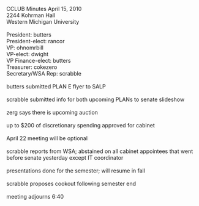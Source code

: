 CCLUB Minutes April 15, 2010<br />
2244 Kohrman Hall<br />
Western Michigan University<br />
<br />
President: butters<br />
President-elect: rancor<br />
VP: ohnomrbill<br />
VP-elect: dwight<br />
VP Finance-elect: butters<br />
Treasurer: cokezero<br />
Secretary/WSA Rep: scrabble<br />
<br />
butters submitted PLAN E flyer to SALP<br />
<br />
scrabble submitted info for both upcoming PLANs to senate slideshow<br />
<br />
zerg says there is upcoming auction<br />
<br />
up to $200 of discretionary spending approved for cabinet<br />
<br />
April 22 meeting will be optional<br />
<br />
scrabble reports from WSA; abstained on all cabinet appointees that went before senate yesterday except IT coordinator<br />
<br />
presentations done for the semester; will resume in fall<br />
<br />
scrabble proposes cookout following semester end<br />
<br />
meeting adjourns 6:40